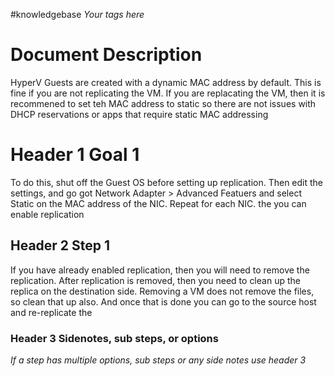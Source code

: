 #knowledgebase  _Your tags here_

# Document Description
HyperV Guests are created with a dynamic MAC address by default. This is fine if you are not replicating the VM. If you are replacating the VM, then it is recommened to set teh MAC address to static so there are not issues with DHCP reservations or apps that require static MAC addressing

# Header 1 Goal 1
To do this, shut off the Guest OS before setting up replication. Then edit the settings, and go got Network Adapter > Advanced Featuers and select Static on the MAC address of the NIC. Repeat for each NIC. the you can enable replication

## Header 2 Step 1
If you have already enabled replication, then you will need to remove the replication. After replication is removed, then you need to clean up the replica on the destination side. Removing a VM does not remove the files, so clean that up also. And once that is done you can go to the source host and re-replicate the 

### Header 3 Sidenotes, sub steps, or options
_If a step has multiple options, sub steps or any side notes use header 3_